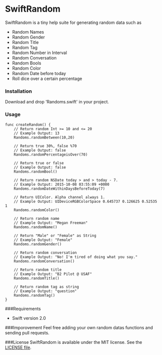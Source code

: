 SwiftRandom
==============
SwiftRandom is a tiny help suite for generating random data such as 
* Random Names
* Random Gender
* Random Title
* Random Tag
* Random Number in Interval
* Random Conversation
* Random Bools
* Random Color
* Random Date before today
* Roll dice over a certain percentage

### Installation
Download and drop 'Randoms.swift' in your project.

### Usage
```
func createRandom() {
	// Return random Int >= 10 and <= 20
	// Example Output: 13
	Randoms.randomBetween(10,20)  

	// Return true 30%, false %70
	// Example Output: false
	Randoms.randomPercentageisOver(70)

	// Return true or false
	// Example Output: false
	Randoms.randomBool()

	// Return random NSDate today > and > today - 7. 
	// Example Output: 2015-10-08 03:55:09 +0000
	Randoms.randomDateWithinDaysBeforeToday(7)

	// Return UIColor. Alpha channel always 1.
	// Example Output: UIDeviceRGBColorSpace 0.645737 0.126625 0.52535 1
	Randoms.randomColor()

	// Return random name
	// Example Output: "Megan Freeman"
	Randoms.randomName()

	// Return "Male" or "Female" as String
	// Example Output: "Female"
	Randoms.randomGender()

	// Return random conversation
	// Example Output: "No! I'm tired of doing what you say."
	Randoms.randomConversation()

	// Return random title 
	// Example Output: "B2 Pilot @ USAF"
	Randoms.randomTitle()

	// Return random tag as string 
	// Example Output: "question"
	Randoms.randomTag()
}

```

###Requirements
- Swift version 2.0

###Imporovement
Feel free adding your own random datas functions and sending pull requests.

###License
SwiftRandom is available under the MIT license. See the [LICENSE file](https://github.com/thellimist/SwiftRandom/blob/master/LICENSE).


